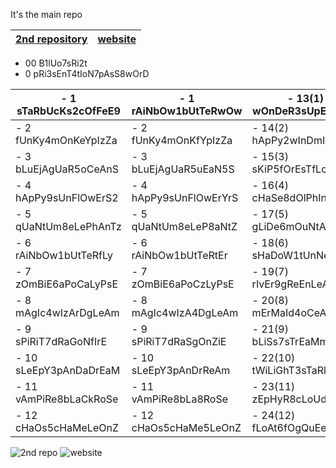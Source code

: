 It's the main repo

| [2nd repository](https://github.com/Engineering-college-btech/freecad-videos) | [website](https://tiny-hamster-b2a057.netlify.app) |
|-----|-----|


- 00 B1lUo7sRi2t
- 0 pRi3sEnT4tIoN7pAsS8wOrD

| - 1 sTaRbUcKs2cOfFeE9 | - 1 rAiNbOw1bUtTeRwOw | - 13(1) wOnDeR3sUpErSpIdE |
| ---- | ---- | ---- |
| - 2 fUnKy4mOnKeYpIzZa | - 2 fUnKy4mOnKfYpIzZa | - 14(2) hApPy2wInDmIlLkIt |
| - 3 bLuEjAgUaR5oCeAnS | - 3 bLuEjAgUaR5uEaN5S | - 15(3) sKiP5fOrEsTfLoWeR |
| - 4 hApPy9sUnFlOwErS2 | - 4 hApPy9sUnFlOwErYrS | - 16(4) cHaSe8dOlPhInDdRe |
| - 5 qUaNtUm8eLePhAnTz | - 5 qUaNtUm8eLeP8aNtZ | - 17(5) gLiDe6mOuNtAiNrIvE |
| - 6 rAiNbOw1bUtTeRfLy | - 6 rAiNbOw1bUtTeRtEr | - 18(6) sHaDoW1tUnNeLdArK |
| - 7 zOmBiE6aPoCaLyPsE | - 7 zOmBiE6aPoCzLyPsE | - 19(7) rIvEr9gReEnLeAfY |
| - 8 mAgIc4wIzArDgLeAm | - 8 mAgIc4wIzA4DgLeAm | - 20(8) mErMaId4oCeAnWaVe |
| - 9 sPiRiT7dRaGoNfIrE | - 9 sPiRiT7dRaSgOnZiE | - 21(9) bLiSs7sTrEaMmAgIc |
| - 10 sLeEpY3pAnDaDrEaM | - 10 sLeEpY3pAnDrReAm | - 22(10) tWiLiGhT3sTaRlIgHt |
| - 11 vAmPiRe8bLaCkRoSe | - 11 vAmPiRe8bLa8RoSe | - 23(11) zEpHyR8cLoUdNiNeS |
| - 12 cHaOs5cHaMeLeOnZ | - 12 cHaOs5cHaMe5LeOnZ | - 24(12) fLoAt6fOgQuEeNzY |


![2nd repo](https://github.com/Engineering-college-btech/custom-video-player/assets/81384987/4ef011b5-43ae-4fd9-990e-4102947fd99b)
![website](https://github.com/Engineering-college-btech/custom-video-player/assets/81384987/16c103e4-f38f-4a1e-885f-250a3264add6)
